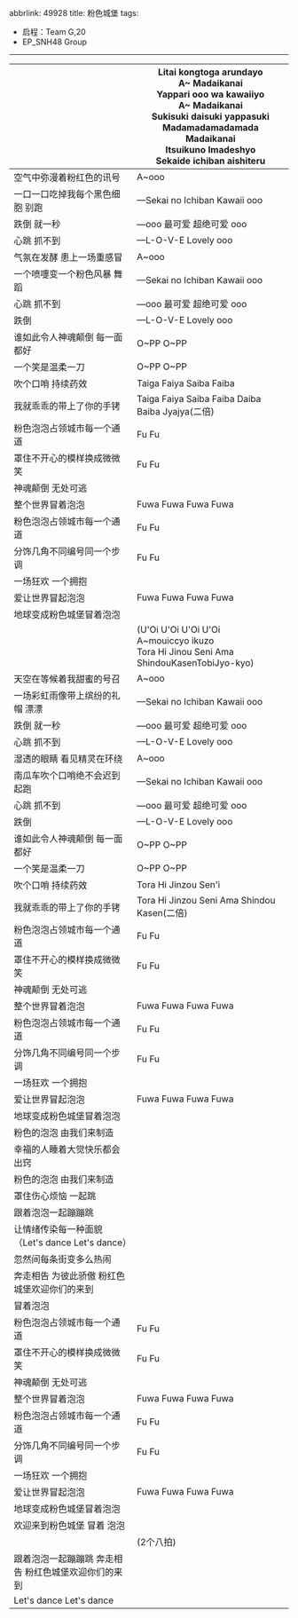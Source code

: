 abbrlink: 49928
title: 粉色城堡
tags:
  - 启程：Team G,20
  - EP_SNH48 Group
---
|      |Litai kongtoga arundayo<br>A~ Madaikanai<br>Yappari ooo wa kawaiiyo<br>A~ Madaikanai<br>Sukisuki daisuki yappasuki<br>Madamadamadamada Madaikanai<br>Itsuikuno Imadeshyo<br>Sekaide ichiban aishiteru|
|--|--|
|空气中弥漫着粉红色的讯号|A~ooo|
|一口一口吃掉我每个黑色细胞 别跑|—Sekai no Ichiban Kawaii ooo|
|跌倒 就一秒 |—ooo 最可爱 超绝可爱 ooo|
|心跳 抓不到|—L-O-V-E Lovely ooo|
|气氛在发酵 患上一场重感冒|A~ooo|
|一个喷嚏变一个粉色风暴 舞蹈|—Sekai no Ichiban Kawaii ooo|
|心跳 抓不到 |—ooo 最可爱 超绝可爱 ooo|
|跌倒|—L-O-V-E Lovely ooo|
|谁如此令人神魂颠倒 每一面都好|O~PP O~PP|
|一个笑是温柔一刀|O~PP O~PP|
|吹个口哨 持续药效|Taiga Faiya Saiba Faiba|
|我就乖乖的带上了你的手铐|Taiga Faiya Saiba Faiba Daiba Baiba Jyajya(二倍)|
|粉色泡泡占领城市每一个通道|Fu Fu|
|罩住不开心的模样换成微微笑|Fu Fu|
|神魂颠倒 无处可逃|      |
|整个世界冒着泡泡|Fuwa Fuwa Fuwa Fuwa|
|粉色泡泡占领城市每一个通道|Fu Fu|
|分饰几角不同编号同一个步调|Fu Fu|
|一场狂欢 一个拥抱|      |
|爱让世界冒起泡泡|Fuwa Fuwa Fuwa Fuwa|
|地球变成粉色城堡冒着泡泡|      |
|      |(U'Oi U'Oi U'Oi U'Oi<br>A~mouiccyo ikuzo<br>Tora Hi Jinou Seni Ama ShindouKasenTobiJyo-kyo)|
|天空在等候着我甜蜜的号召|A~ooo|
|一场彩虹雨像带上缤纷的礼帽 漂漂|—Sekai no Ichiban Kawaii ooo|
|跌倒 就一秒 |—ooo 最可爱 超绝可爱 ooo|
|心跳 抓不到|—L-O-V-E Lovely ooo|
|湿透的眼睛 看见精灵在环绕|A~ooo|
|南瓜车吹个口哨绝不会迟到 起跑|—Sekai no Ichiban Kawaii ooo|
|心跳 抓不到 |—ooo 最可爱 超绝可爱 ooo|
|跌倒|—L-O-V-E Lovely ooo|
|谁如此令人神魂颠倒 每一面都好|O~PP O~PP|
|一个笑是温柔一刀|O~PP O~PP|
|吹个口哨 持续药效|Tora Hi Jinzou Sen'i|
|我就乖乖的带上了你的手铐|Tora Hi Jinzou Seni Ama Shindou Kasen(二倍)|
|粉色泡泡占领城市每一个通道|Fu Fu|
|罩住不开心的模样换成微微笑|Fu Fu|
|神魂颠倒 无处可逃|      |
|整个世界冒着泡泡|Fuwa Fuwa Fuwa Fuwa|
|粉色泡泡占领城市每一个通道|Fu Fu|
|分饰几角不同编号同一个步调|Fu Fu|
|一场狂欢 一个拥抱|      |
|爱让世界冒起泡泡|Fuwa Fuwa Fuwa Fuwa|
|地球变成粉色城堡冒着泡泡|      |
|粉色的泡泡 由我们来制造|      |
|幸福的人睡着大觉快乐都会出窍|      |
|粉色的泡泡 由我们来制造|      |
|罩住伤心烦恼 一起跳|      |
|跟着泡泡一起蹦蹦跳|      |
|让情绪传染每一种面貌（Let's dance Let's dance）|      |
|忽然间每条街变多么热闹|      |
|奔走相告 为彼此骄傲 粉红色城堡欢迎你们的来到|      |
|冒着泡泡|      |
|粉色泡泡占领城市每一个通道|Fu Fu|
|罩住不开心的模样换成微微笑|Fu Fu|
|神魂颠倒 无处可逃|      |
|整个世界冒着泡泡|Fuwa Fuwa Fuwa Fuwa|
|粉色泡泡占领城市每一个通道|Fu Fu|
|分饰几角不同编号同一个步调|Fu Fu|
|一场狂欢 一个拥抱|      |
|爱让世界冒起泡泡|Fuwa Fuwa Fuwa Fuwa|
|地球变成粉色城堡冒着泡泡|      |
|欢迎来到粉色城堡 冒着 泡泡|      |
|      |(2个八拍)|
|跟着泡泡一起蹦蹦跳 奔走相告 粉红色城堡欢迎你们的来到|      |
|Let's dance Let's dance|      |
